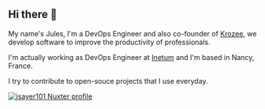 ## Hi there 👋

My name's Jules, I'm a DevOps Engineer and also co-founder of [Krozee](https://github.com/krozee-fr/), we develop software to improve the productivity of professionals.

I'm actually working as DevOps Engineer at [Inetum](https://www.inetum.com/en) and I'm based in Nancy, France.

I try to contribute to open-souce projects that I use everyday.


[![jsayer101 Nuxter profile](https://nuxters.nuxt.com/card/jsayer101/og.png)](https://nuxters.nuxt.com/jsayer101)
